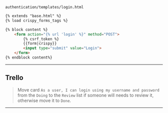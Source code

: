 `authentication/templates/login.html`

```html
{% extends "base.html" %}
{% load crispy_forms_tags %}

{% block content %}
    <form action="{% url 'login' %}" method="POST">
	    {% csrf_token %}
	    {{form|crispy}}
	    <input type="submit" value="Login">
	</form>
{% endblock content%}
```

___
## Trello
> Move card `As a user, I can login using my username and password` from the `Doing` to the `Review` list if someone will needs to review it, otherwise move it to `Done`.
___